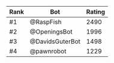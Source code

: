 Rank|Bot|Rating
---|---|---
#1|@RaspFish|2490
#2|@OpeningsBot|1996
#3|@DavidsGuterBot|1498
#4|@pawnrobot|1229
